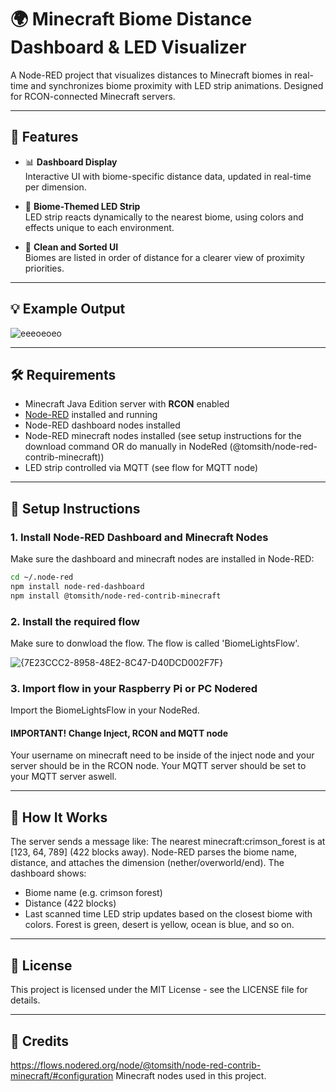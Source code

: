 # 🌍 Minecraft Biome Distance Dashboard & LED Visualizer

A Node-RED project that visualizes distances to Minecraft biomes in real-time and synchronizes biome proximity with LED strip animations. Designed for RCON-connected Minecraft servers.

---

## 🧭 Features

- 📊 **Dashboard Display**  
  Interactive UI with biome-specific distance data, updated in real-time per dimension.

- 🎨 **Biome-Themed LED Strip**  
  LED strip reacts dynamically to the nearest biome, using colors and effects unique to each environment.
  
- 🧹 **Clean and Sorted UI**  
  Biomes are listed in order of distance for a clearer view of proximity priorities.

---

## 💡 Example Output

![eeeoeoeo](https://github.com/user-attachments/assets/af344263-2b68-445a-8a7c-304e8d6be85e)


---

## 🛠 Requirements

- Minecraft Java Edition server with **RCON** enabled
- [Node-RED](https://nodered.org/) installed and running
- Node-RED dashboard nodes installed
- Node-RED minecraft nodes installed (see setup instructions for the download command OR do manually in NodeRed (@tomsith/node-red-contrib-minecraft))
- LED strip controlled via MQTT (see flow for MQTT node)

---

## 🔧 Setup Instructions

### 1. Install Node-RED Dashboard and Minecraft Nodes

Make sure the dashboard and minecraft nodes are installed in Node-RED:

```bash
cd ~/.node-red
npm install node-red-dashboard
npm install @tomsith/node-red-contrib-minecraft
```

### 2. Install the required flow

Make sure to donwload the flow. The flow is called 'BiomeLightsFlow'.

![{7E23CCC2-8958-48E2-8C47-D40DCD002F7F}](https://github.com/user-attachments/assets/93a833b9-51b5-4356-9cdf-96b6c7b7148d)

### 3. Import flow in your Raspberry Pi or PC Nodered

Import the BiomeLightsFlow in your NodeRed. 

#### IMPORTANT! Change Inject, RCON and MQTT node

Your username on minecraft need to be inside of the inject node and your server should be in the RCON node. Your MQTT server should be set to your MQTT server aswell.

---

## 🧠 How It Works

The server sends a message like:
The nearest minecraft:crimson_forest is at [123, 64, 789] (422 blocks away).
Node-RED parses the biome name, distance, and attaches the dimension (nether/overworld/end).
The dashboard shows:
  - Biome name (e.g. crimson forest)
  - Distance (422 blocks)
  - Last scanned time
LED strip updates based on the closest biome with colors.
Forest is green, desert is yellow, ocean is blue, and so on.

---

## 🧾 License

This project is licensed under the MIT License - see the LICENSE file for details.

---

## 📌 Credits

https://flows.nodered.org/node/@tomsith/node-red-contrib-minecraft/#configuration
Minecraft nodes used in this project.

